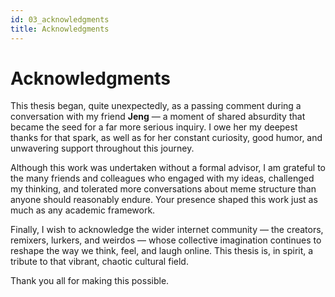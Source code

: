 ```yaml
---
id: 03_acknowledgments
title: Acknowledgments
---
```

# Acknowledgments

This thesis began, quite unexpectedly, as a passing comment during a conversation with my friend **Jeng** — a moment of shared absurdity that became the seed for a far more serious inquiry. I owe her my deepest thanks for that spark, as well as for her constant curiosity, good humor, and unwavering support throughout this journey.

Although this work was undertaken without a formal advisor, I am grateful to the many friends and colleagues who engaged with my ideas, challenged my thinking, and tolerated more conversations about meme structure than anyone should reasonably endure. Your presence shaped this work just as much as any academic framework.

Finally, I wish to acknowledge the wider internet community — the creators, remixers, lurkers, and weirdos — whose collective imagination continues to reshape the way we think, feel, and laugh online. This thesis is, in spirit, a tribute to that vibrant, chaotic cultural field.

Thank you all for making this possible.
